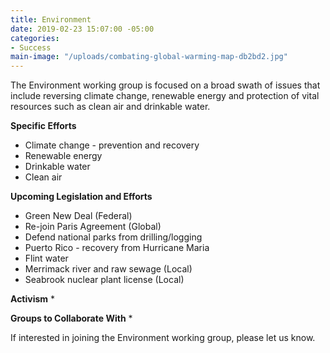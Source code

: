 ```yaml
---
title: Environment
date: 2019-02-23 15:07:00 -05:00
categories:
- Success
main-image: "/uploads/combating-global-warming-map-db2bd2.jpg"
---
```


The Environment working group is focused on a broad swath of issues that include reversing climate change, renewable energy and protection of vital resources such as clean air and drinkable water. 

**Specific Efforts**
* Climate change - prevention and recovery
* Renewable energy
* Drinkable water
* Clean air

**Upcoming Legislation and Efforts**
* Green New Deal (Federal)
* Re-join Paris Agreement (Global)
* Defend national parks from drilling/logging
* Puerto Rico - recovery from Hurricane Maria
* Flint water
* Merrimack river and raw sewage (Local)
* Seabrook nuclear plant license (Local)

**Activism**
* 

**Groups to Collaborate With**
* 

If interested in joining the Environment working group, please let us know. 